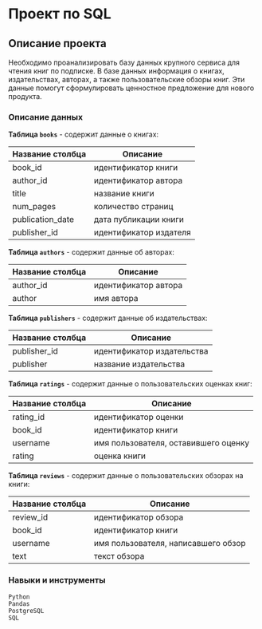 # Проект по SQL

## Описание проекта

Необходимо проанализировать базу данных крупного сервиса для чтения книг по подписке.
В базе данных информация о книгах, издательствах, авторах, а также пользовательские обзоры книг. Эти данные помогут сформулировать ценностное предложение для нового продукта.

### Описание данных

**Таблица `books`** - cодержит данные о книгах:

| Название столбца | Описание |
| ------ | ------ |
| book_id | идентификатор книги |
| author_id | идентификатор автора |
| title | название книги |
| num_pages | количество страниц |
| publication_date | дата публикации книги |
| publisher_id | идентификатор издателя 

**Таблица `authors`** - cодержит данные об авторах:

| Название столбца | Описание |
| ------ | ------ |
| author_id | идентификатор автора |
| author | имя автора

**Таблица `publishers`** - cодержит данные об издательствах:

| Название столбца | Описание |
| ------ | ------ |
| publisher_id | идентификатор издательства |
| publisher | название издательства 

**Таблица `ratings`** - cодержит данные о пользовательских оценках книг:

| Название столбца | Описание |
| ------ | ------ |
| rating_id | идентификатор оценки |
| book_id | идентификатор книги |
| username | имя пользователя, оставившего оценку |
| rating | оценка книги

**Таблица `reviews`** - cодержит данные о пользовательских обзорах на книги:

| Название столбца | Описание |
| ------ | ------ |
| review_id | идентификатор обзора |
| book_id | идентификатор книги |
| username | имя пользователя, написавшего обзор |
| text | текст обзора

### Навыки и инструменты

`Python`  
`Pandas`  
`PostgreSQL`  
`SQL`
